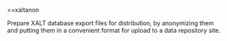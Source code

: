 ==xaltanon

Prepare XALT database export files for distribution,
by anonymizing them and putting them in a convenient
format for upload to a data repository site.
